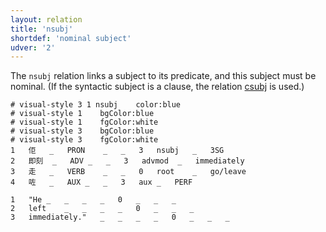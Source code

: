 ```yaml
---
layout: relation
title: 'nsubj'
shortdef: 'nominal subject'
udver: '2'
---
```

The `nsubj` relation links a subject to its predicate, and this subject must be nominal. (If the syntactic subject is a clause, the relation [csubj]() is used.)

~~~ conllu
# visual-style 3 1 nsubj	color:blue
# visual-style 1	bgColor:blue
# visual-style 1	fgColor:white
# visual-style 3	bgColor:blue
# visual-style 3	fgColor:white
1	佢	_	PRON	_	_	3	nsubj	_	3SG
2	即刻	_	ADV	_	_	3	advmod	_	immediately
3	走	_	VERB	_	_	0	root	_	go/leave
4	咗	_	AUX	_	_	3	aux	_	PERF

1	"He	_	_	_	_	0	_	_	_
2	left	_	_	_	_	0	_	_	_
3	immediately."	_	_	_	_	0	_	_	_

~~~
